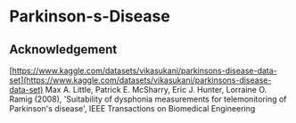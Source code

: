 # Parkinson-s-Disease

## Acknowledgement

[https://www.kaggle.com/datasets/vikasukani/parkinsons-disease-data-set](https://www.kaggle.com/datasets/vikasukani/parkinsons-disease-data-set)
Max A. Little, Patrick E. McSharry, Eric J. Hunter, Lorraine O. Ramig (2008), 'Suitability of dysphonia measurements for telemonitoring of Parkinson's disease', IEEE Transactions on Biomedical Engineering
